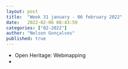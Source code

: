 ```yaml
---
layout: post
title:  "Week 31 january - 06 february 2022"
date:   2022-02-06 08:43:59
categories: ["02-2022"]
author: "Nelson Gonçalves"
published: true
---
```


* Open Heritage: Webmapping
* 
